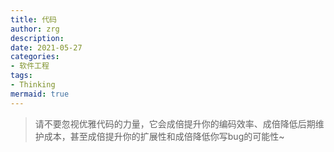 ```yaml
---
title: 代码
author: zrg
description:
date: 2021-05-27
categories:
- 软件工程
tags:
- Thinking
mermaid: true
---
```


> 请不要忽视优雅代码的力量，它会成倍提升你的编码效率、成倍降低后期维护成本，甚至成倍提升你的扩展性和成倍降低你写bug的可能性~

